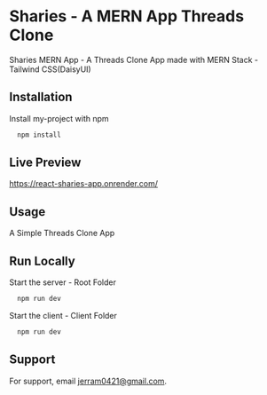 
# Sharies - A MERN App Threads Clone

Sharies MERN App - A Threads Clone App made with MERN Stack - Tailwind CSS(DaisyUI)


## Installation

Install my-project with npm

```bash
  npm install
```
    
## Live Preview
https://react-sharies-app.onrender.com/
## Usage


A Simple Threads Clone App 



## Run Locally


Start the server - Root Folder

```bash
  npm run dev
```

Start the client - Client Folder

```bash
  npm run dev
```


## Support

For support, email jerram0421@gmail.com.

